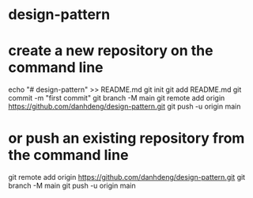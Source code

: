 # design-pattern

# create a new repository on the command line

echo "# design-pattern" >> README.md
git init
git add README.md
git commit -m "first commit"
git branch -M main
git remote add origin https://github.com/danhdeng/design-pattern.git
git push -u origin main

# or push an existing repository from the command line

git remote add origin https://github.com/danhdeng/design-pattern.git
git branch -M main
git push -u origin main
